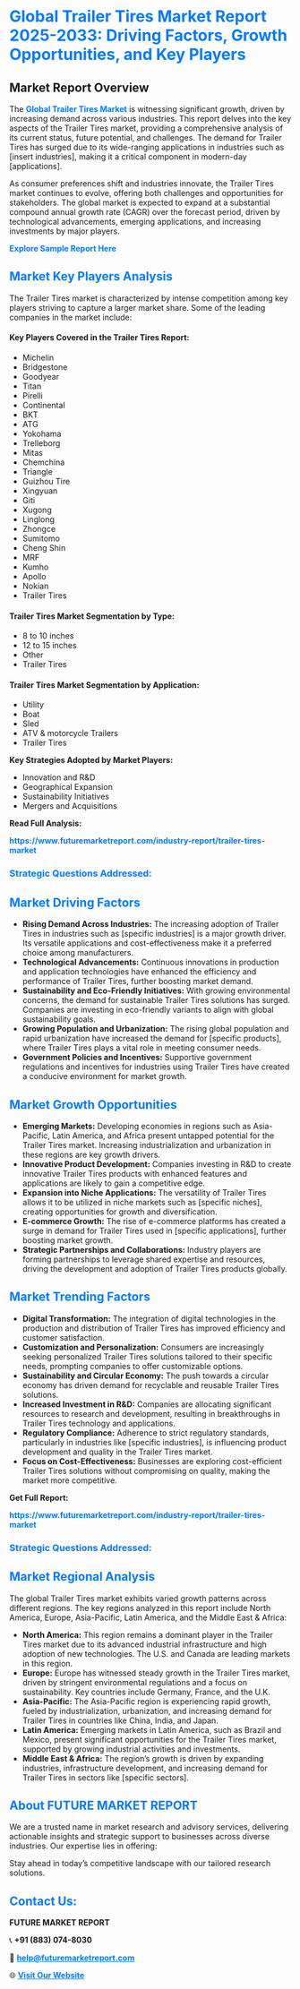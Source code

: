 <h1 style="color: #007BFF;">Global Trailer Tires Market Report 2025-2033: Driving Factors, Growth Opportunities, and Key Players</h1>

<section id="overview">
<h2>Market Report Overview</h2>
<p>The <a href="https://www.futuremarketreport.com/industry-report/trailer-tires-market" style="color: #007BFF; text-decoration: none;"><strong>Global Trailer Tires Market</strong></a> is witnessing significant growth, driven by increasing demand across various industries. This report delves into the key aspects of the Trailer Tires market, providing a comprehensive analysis of its current status, future potential, and challenges. The demand for Trailer Tires has surged due to its wide-ranging applications in industries such as [insert industries], making it a critical component in modern-day [applications].</p>
<p>As consumer preferences shift and industries innovate, the Trailer Tires market continues to evolve, offering both challenges and opportunities for stakeholders. The global market is expected to expand at a substantial compound annual growth rate (CAGR) over the forecast period, driven by technological advancements, emerging applications, and increasing investments by major players.</p>
</section>

<section id="overview">
<p><a href="https://www.futuremarketreport.com/request-sample/reportId=101637" style="color: #007BFF; text-decoration: none;"><strong>Explore Sample Report Here</strong></a></p>
</section>

<section id="key-players">
<h2 style="color: #007BFF;">Market Key Players Analysis</h2>
<p>The Trailer Tires market is characterized by intense competition among key players striving to capture a larger market share. Some of the leading companies in the market include:</p>
<h4>Key Players Covered in the Trailer Tires Report:</h4>
<ul><li>Michelin</li><li>Bridgestone</li><li>Goodyear</li><li>Titan</li><li>Pirelli</li><li>Continental</li><li>BKT</li><li>ATG</li><li>Yokohama</li><li>Trelleborg</li><li>Mitas</li><li>Chemchina</li><li>Triangle</li><li>Guizhou Tire</li><li>Xingyuan</li><li>Giti</li><li>Xugong</li><li>Linglong</li><li>Zhongce</li><li>Sumitomo</li><li>Cheng Shin</li><li>MRF</li><li>Kumho</li><li>Apollo</li><li>Nokian</li><li>Trailer Tires</li></ul>
<h4>Trailer Tires Market Segmentation by Type:</h4>
<ul><li>8 to 10 inches</li><li>12 to 15 inches</li><li>Other</li><li>Trailer Tires</li></ul>

<h4>Trailer Tires Market Segmentation by Application:</h4>
<ul><li>Utility</li><li>Boat</li><li>Sled</li><li>ATV &amp; motorcycle Trailers</li><li>Trailer Tires</li></ul>
<p><strong>Key Strategies Adopted by Market Players:</strong></p>
<ul>
<li>Innovation and R&D</li>
<li>Geographical Expansion</li>
<li>Sustainability Initiatives</li>
<li>Mergers and Acquisitions</li>
</ul>
</section>

<section>
<p><strong>Read Full Analysis: </strong></p><a href="https://www.futuremarketreport.com/industry-report/trailer-tires-market" style="color: #007BFF; text-decoration: none;"><strong>https://www.futuremarketreport.com/industry-report/trailer-tires-market</strong></a>
<h3 style="color: #007BFF;">Strategic Questions Addressed:</h3>
</section>

<section id="driving-factors">
<h2 style="color: #007BFF;">Market Driving Factors</h2>
<ul>
<li><strong>Rising Demand Across Industries:</strong> The increasing adoption of Trailer Tires in industries such as [specific industries] is a major growth driver. Its versatile applications and cost-effectiveness make it a preferred choice among manufacturers.</li>
<li><strong>Technological Advancements:</strong> Continuous innovations in production and application technologies have enhanced the efficiency and performance of Trailer Tires, further boosting market demand.</li>
<li><strong>Sustainability and Eco-Friendly Initiatives:</strong> With growing environmental concerns, the demand for sustainable Trailer Tires solutions has surged. Companies are investing in eco-friendly variants to align with global sustainability goals.</li>
<li><strong>Growing Population and Urbanization:</strong> The rising global population and rapid urbanization have increased the demand for [specific products], where Trailer Tires plays a vital role in meeting consumer needs.</li>
<li><strong>Government Policies and Incentives:</strong> Supportive government regulations and incentives for industries using Trailer Tires have created a conducive environment for market growth.</li>
</ul>
</section>

<section id="growth-opportunities">
<h2 style="color: #007BFF;">Market Growth Opportunities</h2>
<ul>
<li><strong>Emerging Markets:</strong> Developing economies in regions such as Asia-Pacific, Latin America, and Africa present untapped potential for the Trailer Tires market. Increasing industrialization and urbanization in these regions are key growth drivers.</li>
<li><strong>Innovative Product Development:</strong> Companies investing in R&D to create innovative Trailer Tires products with enhanced features and applications are likely to gain a competitive edge.</li>
<li><strong>Expansion into Niche Applications:</strong> The versatility of Trailer Tires allows it to be utilized in niche markets such as [specific niches], creating opportunities for growth and diversification.</li>
<li><strong>E-commerce Growth:</strong> The rise of e-commerce platforms has created a surge in demand for Trailer Tires used in [specific applications], further boosting market growth.</li>
<li><strong>Strategic Partnerships and Collaborations:</strong> Industry players are forming partnerships to leverage shared expertise and resources, driving the development and adoption of Trailer Tires products globally.</li>
</ul>
</section>

<section id="trending-factors">
<h2 style="color: #007BFF;">Market Trending Factors</h2>
<ul>
<li><strong>Digital Transformation:</strong> The integration of digital technologies in the production and distribution of Trailer Tires has improved efficiency and customer satisfaction.</li>
<li><strong>Customization and Personalization:</strong> Consumers are increasingly seeking personalized Trailer Tires solutions tailored to their specific needs, prompting companies to offer customizable options.</li>
<li><strong>Sustainability and Circular Economy:</strong> The push towards a circular economy has driven demand for recyclable and reusable Trailer Tires solutions.</li>
<li><strong>Increased Investment in R&D:</strong> Companies are allocating significant resources to research and development, resulting in breakthroughs in Trailer Tires technology and applications.</li>
<li><strong>Regulatory Compliance:</strong> Adherence to strict regulatory standards, particularly in industries like [specific industries], is influencing product development and quality in the Trailer Tires market.</li>
<li><strong>Focus on Cost-Effectiveness:</strong> Businesses are exploring cost-efficient Trailer Tires solutions without compromising on quality, making the market more competitive.</li>
</ul>
</section>

<section>
<p><strong>Get Full Report: </strong></p><a href="https://www.futuremarketreport.com/industry-report/trailer-tires-market" style="color: #007BFF; text-decoration: none;"><strong>https://www.futuremarketreport.com/industry-report/trailer-tires-market</strong></a>
<h3 style="color: #007BFF;">Strategic Questions Addressed:</h3>
</section>


<section id="regional-analysis">
<h2 style="color: #007BFF;">Market Regional Analysis</h2>
<p>The global Trailer Tires market exhibits varied growth patterns across different regions. The key regions analyzed in this report include North America, Europe, Asia-Pacific, Latin America, and the Middle East & Africa:</p>
<ul>
<li><strong>North America:</strong> This region remains a dominant player in the Trailer Tires market due to its advanced industrial infrastructure and high adoption of new technologies. The U.S. and Canada are leading markets in this region.</li>
<li><strong>Europe:</strong> Europe has witnessed steady growth in the Trailer Tires market, driven by stringent environmental regulations and a focus on sustainability. Key countries include Germany, France, and the U.K.</li>
<li><strong>Asia-Pacific:</strong> The Asia-Pacific region is experiencing rapid growth, fueled by industrialization, urbanization, and increasing demand for Trailer Tires in countries like China, India, and Japan.</li>
<li><strong>Latin America:</strong> Emerging markets in Latin America, such as Brazil and Mexico, present significant opportunities for the Trailer Tires market, supported by growing industrial activities and investments.</li>
<li><strong>Middle East & Africa:</strong> The region’s growth is driven by expanding industries, infrastructure development, and increasing demand for Trailer Tires in sectors like [specific sectors].</li>
</ul>
</section>

<footer>
<h2 style="color: #007BFF;">About FUTURE MARKET REPORT</h2>
<p>We are a trusted name in market research and advisory services, delivering actionable insights and strategic support to businesses across diverse industries. Our expertise lies in offering:</p>

<p>Stay ahead in today’s competitive landscape with our tailored research solutions.</p>

<h2 style="color: #007BFF;">Contact Us:</h2>
<p><strong>FUTURE MARKET REPORT</strong></p>
<p>📞 <strong>+91 (883) 074-8030</strong></p>
<p>📧 <strong><a href="mailto:help@futuremarketreport.com" style="color: #007BFF;">help@futuremarketreport.com</a></strong></p>
<p>🌐 <strong><a href="https://www.futuremarketreport.com/" style="color: #007BFF;">Visit Our Website</a></strong></p>
</footer>